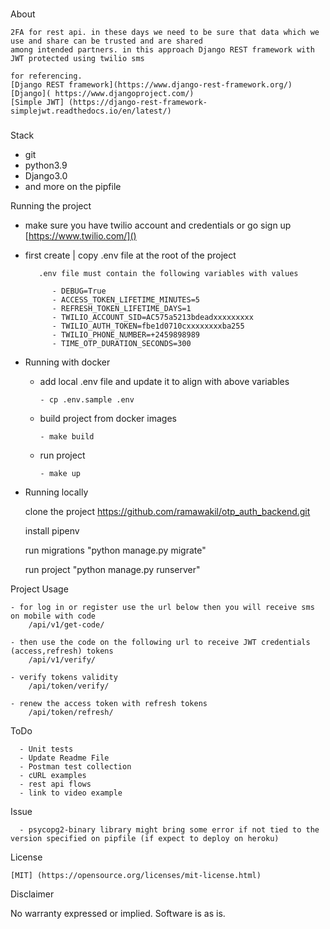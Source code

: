 ### 
About

    2FA for rest api. in these days we need to be sure that data which we use and share can be trusted and are shared 
    among intended partners. in this approach Django REST framework with JWT protected using twilio sms
    
    for referencing.
    [Django REST framework](https://www.django-rest-framework.org/)
    [Django]( https://www.djangoproject.com/)
    [Simple JWT] (https://django-rest-framework-simplejwt.readthedocs.io/en/latest/)

###

Stack
    
- git
- python3.9
- Django3.0
- and more on the pipfile

Running the project

- make sure you have twilio account and credentials or go sign up [https://www.twilio.com/]()
- first create | copy .env file at the root of the project 
        
         .env file must contain the following variables with values
        
            - DEBUG=True
            - ACCESS_TOKEN_LIFETIME_MINUTES=5
            - REFRESH_TOKEN_LIFETIME_DAYS=1
            - TWILIO_ACCOUNT_SID=AC575a5213bdeadxxxxxxxxx
            - TWILIO_AUTH_TOKEN=fbe1d0710cxxxxxxxxba255
            - TWILIO_PHONE_NUMBER=+2459898989
            - TIME_OTP_DURATION_SECONDS=300

- Running with docker
  
  - add local .env file and update it to align with above variables
         
        - cp .env.sample .env

  - build project from docker images
  
        - make build
    
  - run project
    
        - make up

- Running locally
    
    clone the project https://github.com/ramawakil/otp_auth_backend.git
    
    install pipenv

    run migrations "python manage.py migrate"
    
    run project "python manage.py runserver"


Project Usage

    - for log in or register use the url below then you will receive sms on mobile with code
        /api/v1/get-code/

    - then use the code on the following url to receive JWT credentials (access,refresh) tokens
        /api/v1/verify/

    - verify tokens validity
        /api/token/verify/

    - renew the access token with refresh tokens
        /api/token/refresh/


ToDo

      - Unit tests
      - Update Readme File  
      - Postman test collection
      - cURL examples
      - rest api flows
      - link to video example


Issue

      - psycopg2-binary library might bring some error if not tied to the version specified on pipfile (if expect to deploy on heroku)

License
    
    [MIT] (https://opensource.org/licenses/mit-license.html)

Disclaimer

No warranty expressed or implied. Software is as is.